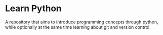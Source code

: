 # Learn Python
A repository that aims to introduce programming concepts through python, while optionally at the same time learning about git and version control.
